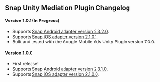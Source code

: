 ## Snap Unity Mediation Plugin Changelog

#### Version 1.0.1 (In Progress)
- Supports [Snap Android adapter version 2.3.2.0](https://github.com/googleads/googleads-mobile-android-mediation/blob/master/ThirdPartyAdapters/snap/CHANGELOG.md#version-2320).
- Supports [Snap iOS adapter version 2.1.0.1](https://github.com/googleads/googleads-mobile-ios-mediation/blob/master/adapters/Snap/CHANGELOG.md#version-2101).
- Built and tested with the Google Mobile Ads Unity Plugin version 7.0.0.

#### [Version 1.0.0](https://dl.google.com/googleadmobadssdk/mediation/unity/snap/SnapUnityAdapter-1.0.0.zip)
- First release!
- Supports [Snap Android adapter version 2.3.1.0](https://github.com/googleads/googleads-mobile-android-mediation/blob/master/ThirdPartyAdapters/snap/CHANGELOG.md#version-2310).
- Supports [Snap iOS adapter version 2.1.0.0](https://github.com/googleads/googleads-mobile-ios-mediation/blob/master/adapters/Snap/CHANGELOG.md#version-2100).
